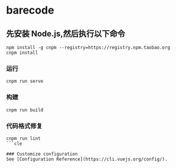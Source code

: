 # barecode

## 先安装 Node.js,然后执行以下命令
```
npm install -g cnpm --registry=https://registry.npm.taobao.org
cnpm install
```

### 运行
```
cnpm run serve 
```

### 构建
```
cnpm run build
```

### 代码格式修复
```
cnpm run lint
```cle

### Customize configuration
See [Configuration Reference](https://cli.vuejs.org/config/).
